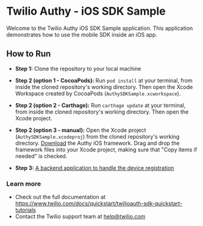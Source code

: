 # Twilio Authy - iOS SDK Sample

Welcome to the Twilio Authy iOS SDK Sample application. This application demonstrates how to use the mobile SDK inside an iOS app.

## How to Run

* **Step 1:** Clone the repository to your local machine

* **Step 2 (option 1 - CocoaPods):** Run `pod install` at your terminal, from inside the cloned repository's working directory. Then open the Xcode Workspace created by CocoaPods (`AuthySDKSample.xcworkspace`).

* **Step 2 (option 2 - Carthage):** Run `carthage update` at your terminal, from inside the cloned repository's working directory. Then open the Xcode project. 

* **Step 2 (option 3 - manual):** Open the Xcode project (`AuthySDKSample.xcodeproj`) from the cloned repository's working directory. [Download](https://media.twiliocdn.com/sdk/ios/auth/releases/1.0.0/twilio-auth-ios-1.0.0.tar.bz2) the Authy iOS framework. Drag and drop the framework files into your Xcode project, making sure that "Copy items if needed" is checked.

* **Step 3:** [A backend application to handle the device registration](https://www.twilio.com/docs/api/authy/authy-mobile-sdk-back-end-and-apps)

### Learn more
- Check out the full documentation at https://www.twilio.com/docs/quickstart/twilioauth-sdk-quickstart-tutorials
- Contact the Twilio support team at help@twilio.com
